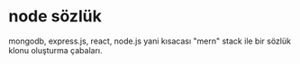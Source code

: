 # node sözlük


mongodb, express.js, react, node.js yani kısacası "mern" stack ile bir sözlük klonu oluşturma çabaları.
